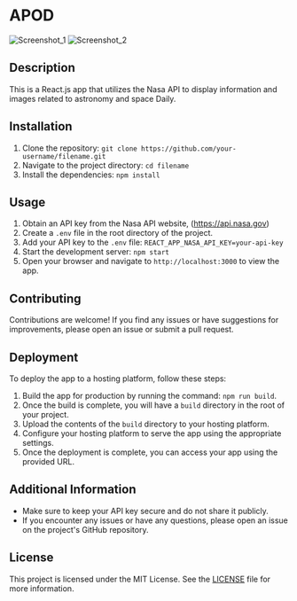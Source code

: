 # APOD
![Screenshot_1](https://github.com/sahafmfaisal/APOD/assets/133376398/b8f71414-4455-4991-95cd-3e51e89c7b83)
![Screenshot_2](https://github.com/sahafmfaisal/APOD/assets/133376398/22be5444-1a16-42af-acf2-2d77dac78f73)

## Description
This is a React.js app that utilizes the Nasa API to display information and images related to astronomy and space Daily.

## Installation
1. Clone the repository: `git clone https://github.com/your-username/filename.git`
2. Navigate to the project directory: `cd filename`
3. Install the dependencies: `npm install`

## Usage
1. Obtain an API key from the Nasa API website, (https://api.nasa.gov)
2. Create a `.env` file in the root directory of the project.
3. Add your API key to the `.env` file: `REACT_APP_NASA_API_KEY=your-api-key`
4. Start the development server: `npm start`
5. Open your browser and navigate to `http://localhost:3000` to view the app.

## Contributing
Contributions are welcome! If you find any issues or have suggestions for improvements, please open an issue or submit a pull request.

## Deployment
To deploy the app to a hosting platform, follow these steps:

1. Build the app for production by running the command: `npm run build`.
2. Once the build is complete, you will have a `build` directory in the root of your project.
3. Upload the contents of the `build` directory to your hosting platform.
4. Configure your hosting platform to serve the app using the appropriate settings.
5. Once the deployment is complete, you can access your app using the provided URL.

## Additional Information
- Make sure to keep your API key secure and do not share it publicly.
- If you encounter any issues or have any questions, please open an issue on the project's GitHub repository.

## License
This project is licensed under the MIT License. See the [LICENSE](LICENSE) file for more information.

